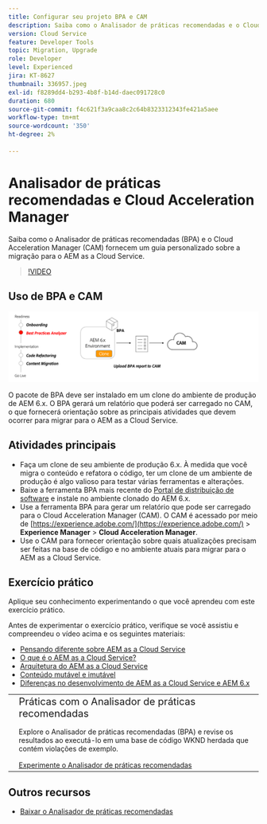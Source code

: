 ```yaml
---
title: Configurar seu projeto BPA e CAM
description: Saiba como o Analisador de práticas recomendadas e o Cloud Acceleration Manager fornecem um guia personalizado sobre a migração para o AEM as a Cloud Service.
version: Cloud Service
feature: Developer Tools
topic: Migration, Upgrade
role: Developer
level: Experienced
jira: KT-8627
thumbnail: 336957.jpeg
exl-id: f8289dd4-b293-4b8f-b14d-daec091728c0
duration: 680
source-git-commit: f4c621f3a9caa8c2c64b8323312343fe421a5aee
workflow-type: tm+mt
source-wordcount: '350'
ht-degree: 2%

---
```


# Analisador de práticas recomendadas e Cloud Acceleration Manager

Saiba como o Analisador de práticas recomendadas (BPA) e o Cloud Acceleration Manager (CAM) fornecem um guia personalizado sobre a migração para o AEM as a Cloud Service. 

>[!VIDEO](https://video.tv.adobe.com/v/336957?quality=12&learn=on)

## Uso de BPA e CAM

![Diagrama de alto nível de BPA e CAM](assets/bpa-cam-diagram.png)

O pacote de BPA deve ser instalado em um clone do ambiente de produção de AEM 6.x. O BPA gerará um relatório que poderá ser carregado no CAM, o que fornecerá orientação sobre as principais atividades que devem ocorrer para migrar para o AEM as a Cloud Service.

## Atividades principais

+ Faça um clone de seu ambiente de produção 6.x. À medida que você migra o conteúdo e refatora o código, ter um clone de um ambiente de produção é algo valioso para testar várias ferramentas e alterações.
+ Baixe a ferramenta BPA mais recente do [Portal de distribuição de software](https://experience.adobe.com/#/downloads/content/software-distribution/en/aemcloud.html) e instale no ambiente clonado do AEM 6.x.
+ Use a ferramenta BPA para gerar um relatório que pode ser carregado para o Cloud Acceleration Manager (CAM). O CAM é acessado por meio de [https://experience.adobe.com/](https://experience.adobe.com/) > **Experience Manager** > **Cloud Acceleration Manager**.
+ Use o CAM para fornecer orientação sobre quais atualizações precisam ser feitas na base de código e no ambiente atuais para migrar para o AEM as a Cloud Service.

## Exercício prático

Aplique seu conhecimento experimentando o que você aprendeu com este exercício prático.

Antes de experimentar o exercício prático, verifique se você assistiu e compreendeu o vídeo acima e os seguintes materiais:

+ [Pensando diferente sobre AEM as a Cloud Service](./introduction.md)
+ [O que é o AEM as a Cloud Service?](https://experienceleague.adobe.com/docs/experience-manager-learn/cloud-service/introduction/what-is-aem-as-a-cloud-service.html?lang=en)
+ [Arquitetura do AEM as a Cloud Service](https://experienceleague.adobe.com/docs/experience-manager-learn/cloud-service/introduction/architecture.html?lang=en)
+ [Conteúdo mutável e imutável](https://experienceleague.adobe.com/docs/experience-manager-learn/cloud-service/developing/basics/mutable-immutable.html?lang=en)
+ [Diferenças no desenvolvimento de AEM as a Cloud Service e AEM 6.x](https://experienceleague.adobe.com/docs/experience-manager-cloud-service/implementing/developing/development-guidelines.html#developing)

<table style="border-width:0">
    <tr>
        <td style="width:150px">
            <a  rel="noreferrer"
                target="_blank"
                href="https://github.com/adobe/aem-cloud-engineering-video-series-exercises/tree/session1-differently#bootcamp---session-1-introduction-and-thinking-differently"><img alt="Repositório GitHub de exercícios práticos" src="./assets/github.png"/>
            </a>        
        </td>
        <td style="width:100%;margin-bottom:1rem;">
            <div style="font-size:1.25rem;font-weight:400;">Práticas com o Analisador de práticas recomendadas</div>
            <p style="margin:1rem 0">
                Explore o Analisador de práticas recomendadas (BPA) e revise os resultados ao executá-lo em uma base de código WKND herdada que contém violações de exemplo.
            </p>
            <a  rel="noreferrer"
                target="_blank"
                href="https://github.com/adobe/aem-cloud-engineering-video-series-exercises/tree/session1-differently#bootcamp---session-1-introduction-and-thinking-differently" class="spectrum-Button spectrum-Button--primary spectrum-Button--sizeM">
                <span class="spectrum-Button-label has-no-wrap has-text-weight-bold">Experimente o Analisador de práticas recomendadas</span>
            </a>
        </td>
    </tr>
</table>


## Outros recursos

+ [Baixar o Analisador de práticas recomendadas](https://experience.adobe.com/#/downloads/content/software-distribution/en/aemcloud.html?fulltext=Best*+Practices*+Analyzer*&amp;orderby=%40jcr%3Acontent%2Fjcr%3AlastModified&amp;orderby.sort=desc&amp;layout=list&amp;p.offset=0&amp;p.limit=1)